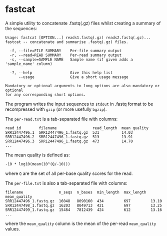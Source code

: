 # fastcat

A simple utility to concatenate .fastq(.gz) files whilst creating a summary
of the sequences:

```
Usage: fastcat [OPTION...] reads1.fastq(.gz) reads2.fastq(.gz)...
fastcat -- concatenate and summarise .fastq(.gz) files.

  -f, --file=FILE SUMMARY    Per-file summary output
  -r, --read=READ SUMMARY    Per-read summary output
  -s, --sample=SAMPLE NAME   Sample name (if given adds a 'sample_name' column)

  -?, --help                 Give this help list
      --usage                Give a short usage message

Mandatory or optional arguments to long options are also mandatory or optional
for any corresponding short options.
```

The program writes the input sequences to `stdout` in .fastq format to be
recompressed with `gzip` (or more usefully `bgzip`).

The `per-read.txt` is a tab-separated file with columns:

```
read_id        filename                read_length  mean_quality
SRR12447496.1  SRR12447496_1.fastq.gz  531          14.03
SRR12447496.2  SRR12447496_1.fastq.gz  513          13.91
SRR12447496.3  SRR12447496_1.fastq.gz  473          14.70
...
```

The mean quality is defined as:
```
-10 * log10(mean(10^(Q/-10)))
```

where `Q` are the set of all per-base quality scores for the read.

The `per-file.txt` is also a tab-separated file with columns:

```
filename                n_seqs  n_bases  min_length  max_length  mean_quality
SRR12447496_1.fastq.gz  16048   8090160  434         697         13.10
SRR12447498_1.fastq.gz  16203   8049713  421         697         13.25
SRR12447499_1.fastq.gz  15484   7812439  424         612         13.16
...
```
where the `mean_quality` column is the mean of the per-read `mean_quality` values.

